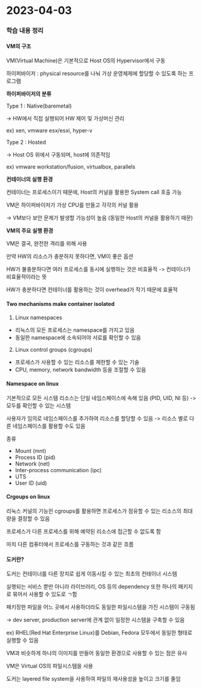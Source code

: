 # 2023-04-03

### 학습 내용 정리

#### VM의 구조

VM(Virtual Machine)은 기본적으로 Host OS의 Hypervisor에서 구동

하이퍼바이저 : physical resource를 나눠 가상 운영체제에 할당할 수 있도록 하는 프로그램

**하이퍼바이저의 분류**

Type 1 : Native(baremetal)

-> HW에서 직접 실행되어 HW 제어 및 가상머신 관리

ex) xen, vmware esx/esxi, hyper-v

Type 2 : Hosted

-> Host OS 위에서 구동되며, host에 의존적임

ex) vmware workstation/fusion, virtualbox, parallels

**컨테이너의 실행 환경**

컨테이너는 프로세스이기 때문에, Host의 커널을 활용한 System call 호출 가능

VM은 하이퍼바이저가 가상 CPU를 만들고 각각의 커널 활용

-> VM보다 보안 문제가 발생할 가능성이 높음 (동일한 Host의 커널을 활용하기 때문)

**VM의 주요 실행 환경**

VM은 결국, 완전한 격리를 위해 사용

만약 HW의 리소스가 충분하지 못하다면, VM이 좋은 옵션

HW가 불충분하다면 여러 프로세스를 동시에 실행하는 것은 비효율적 -> 컨테이너가 비효율적이라는 뜻

HW가 충분하다면 컨테이너를 활용하는 것이 overhead가 작기 때문에 효율적

#### Two mechanisms make container isolated

1. Linux namespaces
  - 리눅스의 모든 프로세스는 namespace를 가지고 있음
  - 동일한 namespace에 소속되어야 서로를 확인할 수 있음
2. Linux control groups (cgroups)
  - 프로세스가 사용할 수 있는 리소스를 제한할 수 있는 기술
  - CPU, memory, network bandwidth 등을 조절할 수 있음

#### Namespace on linux

기본적으로 모든 시스템 리소스는 단일 네임스페이스에 속해 있음 (PID, UID, NI 등)
-> 모두를 확인할 수 있는 시스템

사용자가 임의로 네임스페이스를 추가하여 리소스를 할당할 수 있음
-> 리소스 별로 다른 네임스페이스를 활용할 수도 있음

종류
- Mount (mnt)
- Process ID (pid)
- Network (net)
- Inter-process communication (ipc)
- UTS
- User ID (uid)

#### Crgoups on linux

리눅스 커널의 기능읜 cgroups를 활용하면 프로세스가 점유할 수 있는 리소스의 최대량을 결정할 수 있음

프로세스가 다른 프로세스를 위해 예약된 리소스에 접근할 수 없도록 함

마치 다른 컴퓨터에서 프로세스를 구동하는 것과 같은 흐름

#### 도커란?

도커는 컨테이너를 다른 장치로 쉽게 이동시킬 수 있는 최초의 컨테이너 시스템

실행되는 서비스 뿐만 아니라 라이브러리, OS 등의 dependency 또한 하나의 패키지로 묶어서 사용할 수 있도로 ㄱ함

패키징한 파일을 어느 곳에서 사용하더라도 동일한 파일시스템을 가진 시스템이 구동됨

-> dev server, production server에 관계 없이 일정한 시스템을 구축할 수 있음

ex) RHEL(Red Hat Enterprise Linux)를 Debian, Fedora 모두에서 동일한 형태로 실행할 수 있음

VM과 비슷하게 하나의 이미지를 만들어 동일한 환경으로 사용할 수 있는 점은 유사

VM은 Virtual OS의 파일시스템을 사용

도커는 layered file system을 사용하여 파일의 재사용성을 높이고 크기를 줄임

